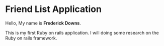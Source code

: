 # Friend List Application

Hello, My name is **Frederick Downs**.

This is my first Ruby on rails application.
I will doing some research on the Ruby on rails framework.